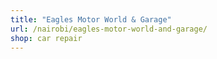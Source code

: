 ```yaml
---
title: "Eagles Motor World & Garage"
url: /nairobi/eagles-motor-world-and-garage/
shop: car repair
---
```

